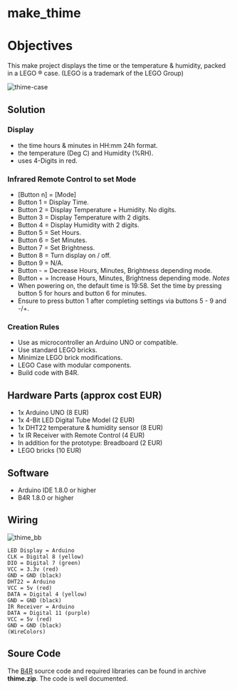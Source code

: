 # make_thime

# Objectives
This make project displays the time or the temperature & humidity, packed in a LEGO ® case.
(LEGO is a trademark of the LEGO Group)

![thime-case](https://user-images.githubusercontent.com/47274144/52938631-725cb280-3362-11e9-8f9e-697b81218b34.png)

## Solution
### Display
* the time hours & minutes in HH:mm 24h format.
* the temperature (Deg C) and Humidity (%RH).
* uses 4-Digits in red.
### Infrared Remote Control to set Mode
* [Button n] = [Mode]
* Button 1 = Display Time.
* Button 2 = Display Temperature + Humidity. No digits.
* Button 3 = Display Temperature with 2 digits.
* Button 4 = Display Humidity with 2 digits.
* Button 5 = Set Hours.
* Button 6 = Set Minutes.
* Button 7 = Set Brightness.
* Button 8 = Turn display on / off.
* Button 9 = N/A.
* Button - = Decrease Hours, Minutes, Brightness depending mode.
* Button + = Increase Hours, Minutes, Brightness depending mode.
_Notes_
* When powering on, the default time is 19:58. Set the time by pressing button 5 for hours and button 6 for minutes.
* Ensure to press button 1 after completing settings via buttons 5 - 9 and -/+.

### Creation Rules
* Use as microcontroller an Arduino UNO or compatible.
* Use standard LEGO bricks.
* Minimize LEGO brick modifications.
* LEGO Case with modular components.
* Build code with B4R.

## Hardware Parts (approx cost EUR)
* 1x Arduino UNO (8 EUR)
* 1x 4-Bit LED Digital Tube Model (2 EUR)
* 1x DHT22 temperature & humidity sensor (8 EUR)
* 1x IR Receiver with Remote Control (4 EUR)
* In addition for the prototype: Breadboard (2 EUR)
* LEGO bricks (10 EUR)

## Software
* Arduino IDE 1.8.0 or higher
* B4R 1.8.0 or higher

## Wiring
![thime_bb](https://user-images.githubusercontent.com/47274144/52938630-71c41c00-3362-11e9-93e2-abe14f3ce144.png)

```
LED Display = Arduino
CLK = Digital 8 (yellow)
DIO = Digital 7 (green)
VCC = 3.3v (red)
GND = GND (black)
DHT22 = Arduino
VCC = 5v (red)
DATA = Digital 4 (yellow)
GND = GND (black)
IR Receiver = Arduino
DATA = Digital 11 (purple)
VCC = 5v (red)
GND = GND (black)
(WireColors)
```

## Soure Code
The [B4R](https://www.b4x.com/b4r.html) source code and required libraries can be found in archive __thime.zip__. The code is well documented.
